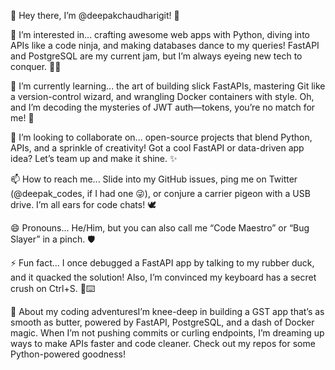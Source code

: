 👋 Hey there, I’m @deepakchaudharigit! 🚀

👀 I’m interested in... crafting awesome web apps with Python, diving into APIs like a code ninja, and making databases dance to my queries! FastAPI and PostgreSQL are my current jam, but I’m always eyeing new tech to conquer. 🐍💾

🌱 I’m currently learning... the art of building slick FastAPIs, mastering Git like a version-control wizard, and wrangling Docker containers with style. Oh, and I’m decoding the mysteries of JWT auth—tokens, you’re no match for me! 🔐

💞️ I’m looking to collaborate on... open-source projects that blend Python, APIs, and a sprinkle of creativity! Got a cool FastAPI or data-driven app idea? Let’s team up and make it shine. ✨

📫 How to reach me... Slide into my GitHub issues, ping me on Twitter (@deepak_codes, if I had one 😜), or conjure a carrier pigeon with a USB drive. I’m all ears for code chats! 🕊️

😄 Pronouns... He/Him, but you can also call me “Code Maestro” or “Bug Slayer” in a pinch. 🛡️

⚡ Fun fact... I once debugged a FastAPI app by talking to my rubber duck, and it quacked the solution! Also, I’m convinced my keyboard has a secret crush on Ctrl+S. 🦆⌨️



🌟 About my coding adventuresI’m knee-deep in building a GST app that’s as smooth as butter, powered by FastAPI, PostgreSQL, and a dash of Docker magic. When I’m not pushing commits or curling endpoints, I’m dreaming up ways to make APIs faster and code cleaner. Check out my repos for some Python-powered goodness!
